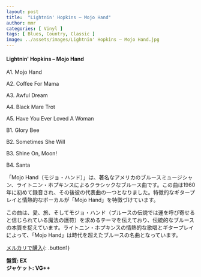 ```yaml
---
layout: post
title:  "Lightnin' Hopkins – Mojo Hand"
author: mmr
categories: [ Vinyl ]
tags: [ Blues, Country, Classic ]
image: ../assets/images/Lightnin' Hopkins – Mojo Hand.jpg
---
```


#### Lightnin' Hopkins – Mojo Hand


A1. Mojo Hand


A2. Coffee For Mama


A3. Awful Dream


A4. Black Mare Trot


A5. Have You Ever Loved A Woman


B1. Glory Bee


B2. Sometimes She Will


B3. Shine On, Moon!


B4. Santa


「Mojo Hand（モジョ・ハンド）」は、著名なアメリカのブルースミュージシャン、ライトニン・ホプキンスによるクラシックなブルース曲です。この曲は1960年に初めて録音され、その後彼の代表曲の一つとなりました。特徴的なギタープレイと情熱的なボーカルが「Mojo Hand」を特徴づけています。

この曲は、愛、旅、そしてモジョ・ハンド（ブルースの伝説では運を呼び寄せると信じられている魔法の護符）を求めるテーマを伝えており、伝統的なブルースの本質を捉えています。ライトニン・ホプキンスの情熱的な歌唱とギタープレイによって、「Mojo Hand」は時代を超えたブルースの名曲となっています。


[メルカリで購入](https://jp.mercari.com/item/m49152824232){: .button1}


<div class="mt-4 mb-4 d-flex align-items-center">
<strong class="mr-1">盤質: EX</strong>
</div>
<div class="mt-4 mb-4 d-flex align-items-center">
<strong class="mr-1">ジャケット: VG++</strong>
</div>